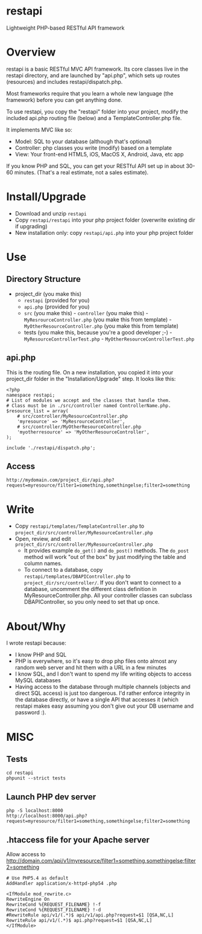 restapi
=======

Lightweight PHP-based RESTful API framework

Overview
========

restapi is a basic RESTful MVC API framework.  Its core classes live in
the restapi directory, and are launched by "api.php", which sets up
routes (resources) and includes restapi/dispatch.php.

Most frameworks require that you learn a whole new language (the framework)
before you can get anything done.

To use restapi, you copy the "restapi" folder into your project, modify
the included api.php routing file (below) and a TemplateController.php file.

It implements MVC like so:

- Model: SQL to your database (although that's optional)
- Controller: php classes you write (modify) based on a template
- View: Your front-end HTML5, iOS, MacOS X, Android, Java, etc app

If you know PHP and SQL, you can get your RESTful API set up in about
30-60 minutes.  (That's a real estimate, not a sales estimate).

Install/Upgrade
=======================

- Download and unzip `restapi`
- Copy `restapi/restapi` into your php project folder (overwrite existing dir
  if upgrading)
- New installation only: copy `restapi/api.php` into your php project folder

Use
=====

Directory Structure
-------------------

- project_dir (you make this)
  - `restapi`  (provided for you)
  - `api.php`  (provided for you)
  - `src`  (you make this)
        - `controller` (you make this)
            - `MyResrourceController.php` (you make this from template)
            - `MyOtherResourceController.php` (you make this from template)
  - tests  (you make this, because you're a good developer ;-)
        - `MyResourceControllerTest.php`
        - `MyOtherResourceControllerTest.php`

api.php
-------

This is the routing file.  On a new installation, you copied it into your project_dir folder in the "Installation/Upgrade" step.  It looks like this:

    <?php
    namespace restapi;
    # List of modules we accept and the classes that handle them.
    # Class must be in ./src/controller named ControllerName.php.
    $resource_list = array(
        # src/controller/MyResourceController.php
        'myresource' => 'MyResrourceController',
        # src/controller/MyOtherResourceController.php
        'myotherresource' => 'MyOtherResourceController',
    );

    include './restapi/dispatch.php';

Access
------

`http://mydomain.com/project_dir/api.php?request=myresource/filter1=something,somethingelse;filter2=something`

Write
=====

- Copy `restapi/templates/TemplateController.php` to
  `project_dir/src/controller/MyResourceController.php`
- Open, review, and edit `project_dir/src/controller/MyResourceController.php`
    - It provides example `do_get()` and `do_post()` methods.  The `do_post`
        method will work "out of the box" by just modifying the table and
        column names.
    - To connect to a database, copy `restapi/templates/DBAPIController.php`
      to `project_dir/src/controller/`.  If you don't want to connect to
      a database, uncomment the different class definition in
      MyResourceController.php.  All your controller classes can subclass
      DBAPIController, so you only need to set that up once.

About/Why
=========

I wrote restapi because:

- I know PHP and SQL
- PHP is everywhere, so it's easy to drop php files onto almost any random
  web server and hit them with a URL in a few minutes
- I know SQL, and I don't want to spend my life writing objects to access
  MySQL databases
- Having access to the database through multiple channels (objects and direct
  SQL access) is just too dangerous.  I'd rather enforce integrity in
  the database directly, or have a single API that accesses it (which restapi
  makes easy assuming you don't give out your DB username and password :).

MISC
====

Tests
-----

    cd restapi
    phpunit --strict tests
    
Launch PHP dev server
---------------------

    php -S localhost:8000
    http://localhost:8000/api.php?request=myresource/filter1=something,somethingelse;filter2=something

.htaccess file for your Apache server
-------------------------------------

Allow access to http://domain.com/api/v1/myresource/filter1=something,somethingelse;filter2=something

    # Use PHP5.4 as default
    AddHandler application/x-httpd-php54 .php

    <IfModule mod_rewrite.c>
    RewriteEngine On
    RewriteCond %{REQUEST_FILENAME} !-f
    RewriteCond %{REQUEST_FILENAME} !-d
    #RewriteRule api/v1/(.*)$ api/v1/api.php?request=$1 [QSA,NC,L]
    RewriteRule api/v1/(.*)$ api.php?request=$1 [QSA,NC,L]
    </IfModule>
